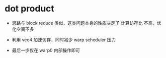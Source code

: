 # dot product

* 思路与 block reduce 类似，这类问题本身的性质决定了 计算访存比 不高，优化空间不多

* 利用 vec4 加速访存，同时减少 warp scheduler 压力

* 最后一步仅在 warp0 内部操作即可